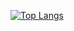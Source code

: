 [![Top Langs](https://github-readme-stats.vercel.app/api/top-langs/?username=andhiratobing&show_icons=true&chartreuse-dark&hide_border=true&count_private=false&line_height=20&langs_count=100)](https://github.com/anuraghazra/github-readme-stats)
